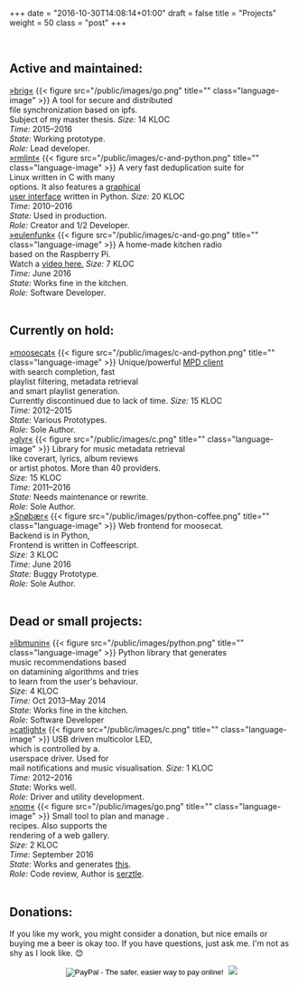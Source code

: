 +++
date = "2016-10-30T14:08:14+01:00"
draft = false
title = "Projects"
weight = 50
class = "post"
+++

<br />

<h2>Active and maintained:</h2>

<div id="project-list">
<div class="stamp">
	<div class="project">
		<span id="title"><a href="https://github.com/disorganizer/brig">»<u>bri</u>g«</a></span>
		{{< figure src="/public/images/go.png" title="" class="language-image" >}}
		<span id="desc">
		A tool for secure and distributed<br />
		file synchronization based on <a>ipfs</a>.<br />
		Subject of my master thesis.
		</span>
		<span id="role">
		<i id="role-string">Size:</i> 14 KLOC
		<br />
		<i id="role-string">Time:</i> 2015&ndash;2016
		<br />
		<i id="role-string">State:</i> Working prototype.
		<br />
		<i id="role-string">Role:</i> Lead developer.
		</span>
	</div>
</div>
<div class="stamp">
	<div class="project">
		<span id="title"><a href="https://rmlint.rtfd.org">»<u>rmlint</u>«</a></span>
		{{< figure src="/public/images/c-and-python.png" title="" class="language-image" >}}
		<span id="desc">
		A very fast deduplication suite for<br /> Linux written in C with many<br />
		options. It also features a
		<a href="https://rmlint.readthedocs.io/en/latest/gui.html">graphical  <br />user interface</a> written in Python.
		</span>
		<span id="role">
		<i id="role-string">Size:</i> 20 KLOC
		<br />
		<i id="role-string">Time:</i> 2010&ndash;2016
		<br />
		<i id="role-string">State:</i> Used in production.
		<br />
		<i id="role-string">Role:</i> Creator and 1/2 Developer.
		</span>
	</div>
</div>
<div class="stamp">
	<div class="project">
		<span id="title"><a href="https://github.com/studentkittens/eulenfunk">»<u>eulenfunk</u>«</a></span>
		{{< figure src="/public/images/c-and-go.png" title="" class="language-image" >}}
		<span id="desc">
		A home-made kitchen radio<br />
		based on the Raspberry Pi.<br />
		Watch a <a href="https://vimeo.com/171646691">video here.</a>
		</span>
		<span id="role">
		<i id="role-string">Size:</i> 7 KLOC
		<br />
		<i id="role-string">Time:</i> June 2016
		<br />
		<i id="role-string">State:</i> Works fine in the kitchen.
		<br />
		<i id="role-string">Role:</i> Software Developer.
		</span>
	</div>
</div>
</div>

<br />

<h2>Currently on hold:</h2>

<div id="project-list">
<div class="stamp">
	<div class="project">
		<span id="title"><a href="https://github.com/studentkittens/moosecat">»<u>moosecat</u>«</a></span>
		{{< figure src="/public/images/c-and-python.png" title="" class="language-image" >}}
		<span id="desc">
		Unique/powerful <a href="https://www.musicpd.org">MPD client</a><br />
		with search completion, fast <br />
		playlist filtering, metadata retrieval<br />
		and smart playlist generation.<br />
		Currently discontinued due to lack of time.
		</span>
		<span id="role">
		<i id="role-string">Size:</i> 15 KLOC
		<br />
		<i id="role-string">Time:</i> 2012&ndash;2015
		<br />
		<i id="role-string">State:</i> Various Prototypes.
		<br />
		<i id="role-string">Role:</i> Sole Author.
		</span>
	</div>
</div>
<div class="stamp">
	<div class="project">
		<span id="title"><a href="https://github.com/sahib/glyr">»<u>glyr</u>«</a></span>
		{{< figure src="/public/images/c.png" title="" class="language-image" >}}
		<span id="desc">
		Library for music metadata retrieval<br />
		like coverart, lyrics, album reviews<br />
		or artist photos. More than 40 providers.<br />
		</span>
		<span id="role">
		<i id="role-string">Size:</i> 15 KLOC
		<br />
		<i id="role-string">Time:</i> 2011&ndash;2016
		<br />
		<i id="role-string">State:</i> Needs maintenance or rewrite.
		<br />
		<i id="role-string">Role:</i> Sole Author.
		</span>
	</div>
</div>
<div class="stamp">
	<div class="project">
		<span id="title"><a href="https://github.com/studentkittens/snobaer">»<u>Snøbær</u>«</a></span>
		{{< figure src="/public/images/python-coffee.png" title="" class="language-image" >}}
		<span id="desc">
		Web frontend for moosecat.<br />
		Backend is in Python,<br />
		Frontend is written in Coffeescript.<br />
		</span>
		<span id="role">
		<i id="role-string">Size:</i> 3 KLOC
		<br />
		<i id="role-string">Time:</i> June 2016
		<br />
		<i id="role-string">State:</i> Buggy Prototype.
		<br />
		<i id="role-string">Role:</i> Sole Author.
		</span>
	</div>
</div>
</div>

<br />

<h2>Dead or small projects:</h2>

<div id="project-list">
<div class="stamp">
	<div class="project">
		<span id="title"><a href="https://libmunin.readthedocs.io/en/latest/">»<u>libmunin</u>«</a></span>
		{{< figure src="/public/images/python.png" title="" class="language-image" >}}
		<span id="desc">
		Python library that generates<br />
		music recommendations based<br />on datamining algorithms and tries<br />
		to learn from the user's behaviour.<br />
		</span>
		<span id="role">
		<i id="role-string">Size:</i> 4 KLOC
		<br />
		<i id="role-string">Time:</i> Oct 2013&ndash;May 2014
		<br />
		<i id="role-string">State:</i> Works fine in the kitchen.
		<br />
		<i id="role-string">Role:</i> Software Developer
		</span>
	</div>
</div>
<div class="stamp">
	<div class="project">
		<span id="title"><a href="https://github.com/studentkittens/catlight">»<u>catlight</u>«</a></span>
		{{< figure src="/public/images/c.png" title="" class="language-image" >}}
		<span id="desc">
		USB driven multicolor LED,<br />
		which is controlled by a.<br />
		userspace driver. Used for <br />
		mail notifications
		and music visualisation.
		</span>
		<span id="role">
		<i id="role-string">Size:</i> 1 KLOC
		<br />
		<i id="role-string">Time:</i> 2012&ndash;2016 
		<br />
		<i id="role-string">State:</i> Works well.
		<br />
		<i id="role-string">Role:</i> Driver and utility development.
		</span>
	</div>
</div>
<div class="stamp">
	<div class="project">
		<span id="title"><a href="https://github.com/serztle/nom">»<u>nom</u>«</a></span>
		{{< figure src="/public/images/go.png" title="" class="language-image" >}}
		<span id="desc">
		Small tool to plan and manage .<br />
		recipes. Also supports the<br />
		rendering of a web gallery.<br />
		</span>
		<span id="role">
		<i id="role-string">Size:</i> 2 KLOC
		<br />
		<i id="role-string">Time:</i> September 2016
		<br />
		<i id="role-string">State:</i> Works and generates <a href="https://studentkittens.github.io/recipes">this</a>.
		<br />
		<i id="role-string">Role:</i> Code review, Author is <a href="https://github.com/serztle">serztle</a>.
		</span>
	</div>
</div>
</div>

<br />

<h2>Donations:</h2>

If you like my work, you might consider a donation, but nice emails or buying me a beer is okay too.
If you have questions, just ask me. I'm not as shy as I look like. 😊

<center>
   <form action="https://www.paypal.com/cgi-bin/webscr" method="post" style="display: inline-block;">
	   <input type="hidden" name="cmd" value="_s-xclick">
	   <input type="hidden" name="hosted_button_id" value="JXCXKRMS8EDVC">
	   <input type="image" src="https://www.paypalobjects.com/en_US/i/btn/btn_donate_SM.gif" border="0" name="submit" alt="PayPal - The safer, easier way to pay online!">
	   <img alt="" border="0" src="https://www.paypalobjects.com/de_DE/i/scr/pixel.gif" width="1" height="1">
   </form>
<a href="https://flattr.com/thing/302682/libglyr"><img src="https://api.flattr.com/button/flattr-badge-large.png" /></a>
</center>
